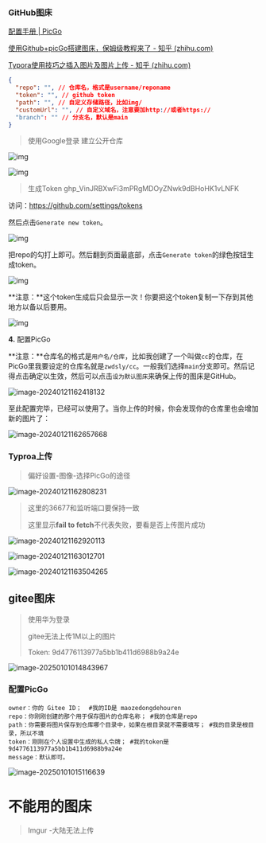 

### GitHub图床

[配置手册 | PicGo](https://picgo.github.io/PicGo-Doc/zh/guide/config.html#github图床)

[使用Github+picGo搭建图床，保姆级教程来了 - 知乎 (zhihu.com)](https://zhuanlan.zhihu.com/p/489236769)

[Typora使用技巧之插入图片及图片上传 - 知乎 (zhihu.com)](https://zhuanlan.zhihu.com/p/344941041)

```json
{
  "repo": "", // 仓库名，格式是username/reponame
  "token": "", // github token
  "path": "", // 自定义存储路径，比如img/
  "customUrl": "", // 自定义域名，注意要加http://或者https://
  "branch": "" // 分支名，默认是main
}
```

> 使用Google登录 建立公开仓库

![img](https://pic.molunerfinn.com/picgo/docs/create_new_repo.png)

![img](https://gitee.com/maozedongdehouren/images/raw/master/v2-d3733c14e8c9b53cb5cf9f7607d51c8a_1440w-1705825257848-3.webp)







> 生成Token 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

访问：https://github.com/settings/tokens

然后点击`Generate new token`。

![img](https://gitee.com/maozedongdehouren/images/raw/master/generate_new_token.png)

把repo的勾打上即可。然后翻到页面最底部，点击`Generate token`的绿色按钮生成token。

![img](https://gitee.com/maozedongdehouren/images/raw/master/20180508210435.png)

**注意：**这个token生成后只会显示一次！你要把这个token复制一下存到其他地方以备以后要用。

![img](https://gitee.com/maozedongdehouren/images/raw/master/copy_token.png)

**4.** 配置PicGo

**注意：**仓库名的格式是`用户名/仓库`，比如我创建了一个叫做`cc`的仓库，在PicGo里我要设定的仓库名就是`zwdsly/cc`。一般我们选择`main`分支即可。然后记得点击确定以生效，然后可以点击`设为默认图床`来确保上传的图床是GitHub。

![image-20240121162418132](https://gitee.com/maozedongdehouren/images/raw/master/image-20240121162418132.png)

至此配置完毕，已经可以使用了。当你上传的时候，你会发现你的仓库里也会增加新的图片了：

![image-20240121162657668](https://raw.githubusercontent.com/zwdsly/cc/main/image-20240121162657668.png)

### Typroa上传

> 偏好设置-图像-选择PicGo的途径

![image-20240121162808231](https://raw.githubusercontent.com/zwdsly/cc/main/image-20240121162808231.png)

> 这里的36677和监听端口要保持一致
>
> 这里显示**fail to fetch**不代表失败，要看是否上传图片成功

![image-20240121162920113](https://raw.githubusercontent.com/zwdsly/cc/main/image-20240121162920113.png)

![image-20240121163012701](https://raw.githubusercontent.com/zwdsly/cc/main/image-20240121163012701.png)

![image-20240121163504265](https://raw.githubusercontent.com/zwdsly/cc/main/image-20240121163504265.png)

## gitee图床

> 使用华为登录
>
> gitee无法上传1M以上的图片
>
> Token: 9d4776113977a5bb1b411d6988b9a24e

![image-20250101014843967](https://gitee.com/maozedongdehouren/images/raw/master/image-20250101014843967.png)

### 配置PicGo

```apl
owner：你的 Gitee ID；  #我的ID是 maozedongdehouren
repo：你刚刚创建的那个用于保存图片的仓库名称； #我的仓库是repo
path：你需要将图片保存到仓库哪个目录中，如果在根目录就不需要填写； #我的目录是根目录，所以不填
token：刚刚在个人设置中生成的私人令牌； #我的token是9d4776113977a5bb1b411d6988b9a24e
message：默认即可。
```

![image-20250101015116639](https://gitee.com/maozedongdehouren/images/raw/master/image-20250101015116639.png)

# 不能用的图床

> Imgur -大陆无法上传